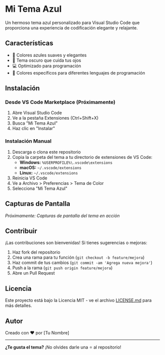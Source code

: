 # Mi Tema Azul

Un hermoso tema azul personalizado para Visual Studio Code que proporciona una experiencia de codificación elegante y relajante.

## Características

- 🎨 Colores azules suaves y elegantes
- 🌙 Tema oscuro que cuida tus ojos
- 💻 Optimizado para programación
- 🎯 Colores específicos para diferentes lenguajes de programación

## Instalación

### Desde VS Code Marketplace (Próximamente)

1. Abre Visual Studio Code
2. Ve a la pestaña Extensiones (Ctrl+Shift+X)
3. Busca "Mi Tema Azul"
4. Haz clic en "Instalar"

### Instalación Manual

1. Descarga o clona este repositorio
2. Copia la carpeta del tema a tu directorio de extensiones de VS Code:
   - **Windows:** `%USERPROFILE%\.vscode\extensions`
   - **macOS:** `~/.vscode/extensions`
   - **Linux:** `~/.vscode/extensions`
3. Reinicia VS Code
4. Ve a Archivo > Preferencias > Tema de Color
5. Selecciona "Mi Tema Azul"

## Capturas de Pantalla

_Próximamente: Capturas de pantalla del tema en acción_

## Contribuir

¡Las contribuciones son bienvenidas! Si tienes sugerencias o mejoras:

1. Haz fork del repositorio
2. Crea una rama para tu función (`git checkout -b feature/mejora`)
3. Haz commit de tus cambios (`git commit -am 'Agrega nueva mejora'`)
4. Push a la rama (`git push origin feature/mejora`)
5. Abre un Pull Request

## Licencia

Este proyecto está bajo la Licencia MIT - ve el archivo [LICENSE.md](LICENSE.md) para más detalles.

## Autor

Creado con ❤️ por [Tu Nombre]

---

**¿Te gusta el tema?** ¡No olvides darle una ⭐ al repositorio!